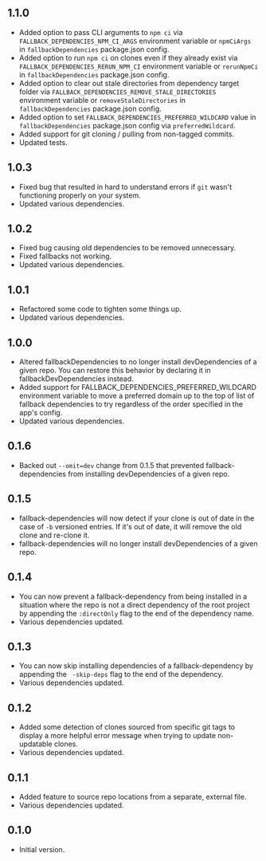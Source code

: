 ## 1.1.0

- Added option to pass CLI arguments to `npm ci` via `FALLBACK_DEPENDENCIES_NPM_CI_ARGS` environment variable or `npmCiArgs` in `fallbackDependencies` package.json config.
- Added option to run `npm ci` on clones even if they already exist via `FALLBACK_DEPENDENCIES_RERUN_NPM_CI` environment variable or `rerunNpmCi` in `fallbackDependencies` package.json config.
- Added option to clear out stale directories from dependency target folder via `FALLBACK_DEPENDENCIES_REMOVE_STALE_DIRECTORIES` environment variable or `removeStaleDirectories` in `fallbackDependencies` package.json config.
- Added option to set `FALLBACK_DEPENDENCIES_PREFERRED_WILDCARD` value in `fallbackDependencies` package.json config via `preferredWildcard`.
- Added support for git cloning / pulling from non-tagged commits.
- Updated tests.

## 1.0.3

- Fixed bug that resulted in hard to understand errors if `git` wasn't functioning properly on your system.
- Updated various dependencies.

## 1.0.2

- Fixed bug causing old dependencies to be removed unnecessary.
- Fixed fallbacks not working.
- Updated various dependencies.

## 1.0.1

- Refactored some code to tighten some things up.
- Updated various dependencies.

## 1.0.0

- Altered fallbackDependencies to no longer install devDependencies of a given repo. You can restore this behavior by declaring it in fallbackDevDependencies instead.
- Added support for FALLBACK_DEPENDENCIES_PREFERRED_WILDCARD environment variable to move a preferred domain up to the top of list of fallback dependencies to try regardless of the order specified in the app's config.
- Updated various dependencies.

## 0.1.6

- Backed out `--omit=dev` change from 0.1.5 that prevented fallback-dependencies from installing devDependencies of a given repo.

## 0.1.5

- fallback-dependencies will now detect if your clone is out of date in the case of `-b` versioned entries. If it's out of date, it will remove the old clone and re-clone it.
- fallback-dependencies will no longer install devDependencies of a given repo.

## 0.1.4

- You can now prevent a fallback-dependency from being installed in a situation where the repo is not a direct dependency of the root project by appending the `:directOnly` flag to the end of the dependency name.
- Various dependencies updated.

## 0.1.3

- You can now skip installing dependencies of a fallback-dependency by appending the ` -skip-deps` flag to the end of the dependency.
- Various dependencies updated.

## 0.1.2

- Added some detection of clones sourced from specific git tags to display a more helpful error message when trying to update non-updatable clones.
- Various dependencies updated.

## 0.1.1

- Added feature to source repo locations from a separate, external file.
- Various dependencies updated.

## 0.1.0

- Initial version.

